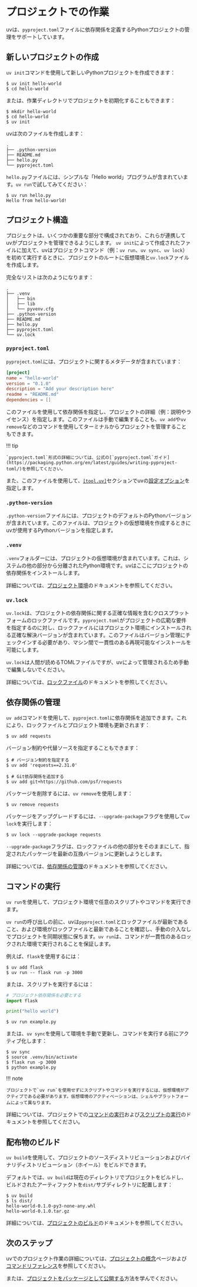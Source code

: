 # プロジェクトでの作業

uvは、`pyproject.toml`ファイルに依存関係を定義するPythonプロジェクトの管理をサポートしています。

## 新しいプロジェクトの作成

`uv init`コマンドを使用して新しいPythonプロジェクトを作成できます：

```console
$ uv init hello-world
$ cd hello-world
```

または、作業ディレクトリでプロジェクトを初期化することもできます：

```console
$ mkdir hello-world
$ cd hello-world
$ uv init
```

uvは次のファイルを作成します：

```text
.
├── .python-version
├── README.md
├── hello.py
└── pyproject.toml
```

`hello.py`ファイルには、シンプルな「Hello world」プログラムが含まれています。`uv run`で試してみてください：

```console
$ uv run hello.py
Hello from hello-world!
```

## プロジェクト構造

プロジェクトは、いくつかの重要な部分で構成されており、これらが連携してuvがプロジェクトを管理できるようにします。
`uv init`によって作成されたファイルに加えて、uvはプロジェクトコマンド（例：`uv run`、`uv sync`、`uv lock`）を初めて実行するときに、プロジェクトのルートに仮想環境と`uv.lock`ファイルを作成します。

完全なリストは次のようになります：

```text
.
├── .venv
│   ├── bin
│   ├── lib
│   └── pyvenv.cfg
├── .python-version
├── README.md
├── hello.py
├── pyproject.toml
└── uv.lock
```

### `pyproject.toml`

`pyproject.toml`には、プロジェクトに関するメタデータが含まれています：

```toml title="pyproject.toml"
[project]
name = "hello-world"
version = "0.1.0"
description = "Add your description here"
readme = "README.md"
dependencies = []
```

このファイルを使用して依存関係を指定し、プロジェクトの詳細（例：説明やライセンス）を指定します。このファイルは手動で編集することも、`uv add`や`uv remove`などのコマンドを使用してターミナルからプロジェクトを管理することもできます。

!!! tip

    `pyproject.toml`形式の詳細については、公式の[`pyproject.toml`ガイド](https://packaging.python.org/en/latest/guides/writing-pyproject-toml/)を参照してください。

また、このファイルを使用して、[`[tool.uv]`](../reference/settings.md)セクションでuvの[設定オプション](../configuration/files.md)を指定します。

### `.python-version`

`.python-version`ファイルには、プロジェクトのデフォルトのPythonバージョンが含まれています。このファイルは、プロジェクトの仮想環境を作成するときにuvが使用するPythonバージョンを指定します。

### `.venv`

`.venv`フォルダーには、プロジェクトの仮想環境が含まれています。これは、システムの他の部分から分離されたPython環境です。uvはここにプロジェクトの依存関係をインストールします。

詳細については、[プロジェクト環境](../concepts/projects.md#project-environments)のドキュメントを参照してください。

### `uv.lock`

`uv.lock`は、プロジェクトの依存関係に関する正確な情報を含むクロスプラットフォームのロックファイルです。`pyproject.toml`がプロジェクトの広範な要件を指定するのに対し、ロックファイルにはプロジェクト環境にインストールされる正確な解決バージョンが含まれています。このファイルはバージョン管理にチェックインする必要があり、マシン間で一貫性のある再現可能なインストールを可能にします。

`uv.lock`は人間が読めるTOMLファイルですが、uvによって管理されるため手動で編集しないでください。

詳細については、[ロックファイル](../concepts/projects.md#project-lockfile)のドキュメントを参照してください。

## 依存関係の管理

`uv add`コマンドを使用して、`pyproject.toml`に依存関係を追加できます。これにより、ロックファイルとプロジェクト環境も更新されます：

```console
$ uv add requests
```

バージョン制約や代替ソースを指定することもできます：

```console
$ # バージョン制約を指定する
$ uv add 'requests==2.31.0'

$ # Git依存関係を追加する
$ uv add git+https://github.com/psf/requests
```

パッケージを削除するには、`uv remove`を使用します：

```console
$ uv remove requests
```

パッケージをアップグレードするには、`--upgrade-package`フラグを使用して`uv lock`を実行します：

```console
$ uv lock --upgrade-package requests
```

`--upgrade-package`フラグは、ロックファイルの他の部分をそのままにして、指定されたパッケージを最新の互換バージョンに更新しようとします。

詳細については、[依存関係の管理](../concepts/projects.md#managing-dependencies)のドキュメントを参照してください。

## コマンドの実行

`uv run`を使用して、プロジェクト環境で任意のスクリプトやコマンドを実行できます。

`uv run`の呼び出しの前に、uvは`pyproject.toml`とロックファイルが最新であること、および環境がロックファイルと最新であることを確認し、手動の介入なしでプロジェクトを同期状態に保ちます。`uv run`は、コマンドが一貫性のあるロックされた環境で実行されることを保証します。

例えば、`flask`を使用するには：

```console
$ uv add flask
$ uv run -- flask run -p 3000
```

または、スクリプトを実行するには：

```python title="example.py"
# プロジェクト依存関係を必要とする
import flask

print("hello world")
```

```console
$ uv run example.py
```

または、`uv sync`を使用して環境を手動で更新し、コマンドを実行する前にアクティブ化します：

```console
$ uv sync
$ source .venv/bin/activate
$ flask run -p 3000
$ python example.py
```

!!! note

    プロジェクトで`uv run`を使用せずにスクリプトやコマンドを実行するには、仮想環境がアクティブである必要があります。仮想環境のアクティベーションは、シェルやプラットフォームによって異なります。

詳細については、プロジェクトでの[コマンドの実行](../concepts/projects.md#running-commands)および[スクリプトの実行](../concepts/projects.md#running-scripts)のドキュメントを参照してください。

## 配布物のビルド

`uv build`を使用して、プロジェクトのソースディストリビューションおよびバイナリディストリビューション（ホイール）をビルドできます。

デフォルトでは、`uv build`は現在のディレクトリでプロジェクトをビルドし、ビルドされたアーティファクトを`dist/`サブディレクトリに配置します：

```console
$ uv build
$ ls dist/
hello-world-0.1.0-py3-none-any.whl
hello-world-0.1.0.tar.gz
```

詳細については、[プロジェクトのビルド](../concepts/projects.md#building-projects)のドキュメントを参照してください。

## 次のステップ

uvでのプロジェクト作業の詳細については、[プロジェクトの概念](../concepts/projects.md)ページおよび[コマンドリファレンス](../reference/cli.md#uv)を参照してください。

または、[プロジェクトをパッケージとして公開する](./publish.md)方法を学んでください。
